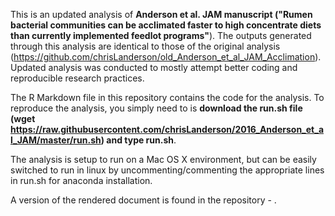 This is an updated analysis of **Anderson et al. JAM manuscript ("Rumen bacterial communities can be acclimated faster to high concentrate diets than currently implemented feedlot programs"**). The outputs generated through this analysis are identical to those of the original analysis (https://github.com/chrisLanderson/old_Anderson_et_al_JAM_Acclimation). Updated analysis was conducted to mostly attempt better coding and reproducible research practices.

The R Markdown file in this repository contains the code for the analysis. To reproduce the analysis, you simply need to is **download the run.sh file (wget https://raw.githubusercontent.com/chrisLanderson/2016_Anderson_et_al_JAM/master/run.sh) and type run.sh**.

The analysis is setup to run on a Mac OS X environment, but can be easily switched to run in linux by uncommenting/commenting the appropriate lines in run.sh for anaconda installation.

A version of the rendered document is found in the repository - <insert>.